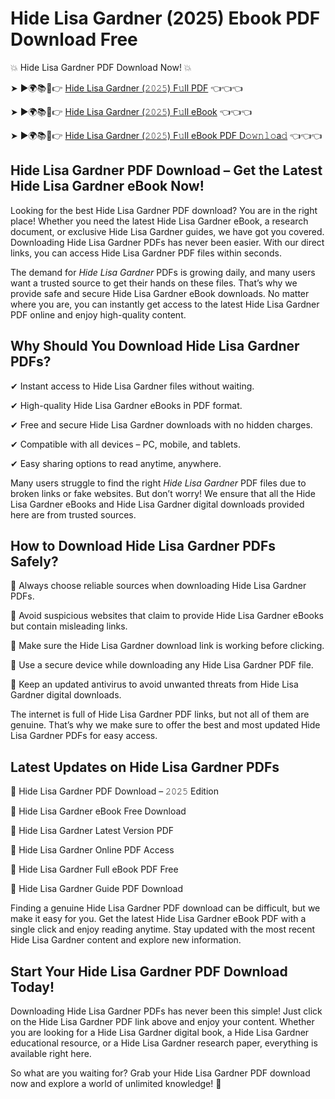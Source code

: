 # Hide Lisa Gardner (2025) Ebook PDF Download Free

💥 Hide Lisa Gardner PDF Download Now! 💥

➤ ►🌍📚📱👉 [Hide Lisa Gardner (𝟸𝟶𝟸𝟻) F𝚞ll PDF](https://getpdf.xyz/hide-lisa-gardner) 👈👈👈


➤ ►🌍📚📱👉 [Hide Lisa Gardner (𝟸𝟶𝟸𝟻) F𝚞ll eBook](https://getpdf.xyz/hide-lisa-gardner) 👈👈👈


➤ ►🌍📚📱👉 [Hide Lisa Gardner (𝟸𝟶𝟸𝟻) F𝚞ll eBook PDF D𝚘𝚠𝚗𝚕𝚘a𝚍](https://getpdf.xyz/hide-lisa-gardner) 👈👈👈


## Hide Lisa Gardner PDF Download – Get the Latest Hide Lisa Gardner eBook Now!

Looking for the best Hide Lisa Gardner PDF download? You are in the right place! Whether you need the latest Hide Lisa Gardner eBook, a research document, or exclusive Hide Lisa Gardner guides, we have got you covered. Downloading Hide Lisa Gardner PDFs has never been easier. With our direct links, you can access Hide Lisa Gardner PDF files within seconds.

The demand for *Hide Lisa Gardner* PDFs is growing daily, and many users want a trusted source to get their hands on these files. That’s why we provide safe and secure Hide Lisa Gardner eBook downloads. No matter where you are, you can instantly get access to the latest Hide Lisa Gardner PDF online and enjoy high-quality content.

## Why Should You Download Hide Lisa Gardner PDFs?

✔ Instant access to Hide Lisa Gardner files without waiting.

✔ High-quality Hide Lisa Gardner eBooks in PDF format.

✔ Free and secure Hide Lisa Gardner downloads with no hidden charges.

✔ Compatible with all devices – PC, mobile, and tablets.

✔ Easy sharing options to read anytime, anywhere.

Many users struggle to find the right *Hide Lisa Gardner* PDF files due to broken links or fake websites. But don’t worry! We ensure that all the Hide Lisa Gardner eBooks and Hide Lisa Gardner digital downloads provided here are from trusted sources.

## How to Download Hide Lisa Gardner PDFs Safely?

📌 Always choose reliable sources when downloading Hide Lisa Gardner PDFs.

📌 Avoid suspicious websites that claim to provide Hide Lisa Gardner eBooks but contain misleading links.

📌 Make sure the Hide Lisa Gardner download link is working before clicking.

📌 Use a secure device while downloading any Hide Lisa Gardner PDF file.

📌 Keep an updated antivirus to avoid unwanted threats from Hide Lisa Gardner digital downloads.

The internet is full of Hide Lisa Gardner PDF links, but not all of them are genuine. That’s why we make sure to offer the best and most updated Hide Lisa Gardner PDFs for easy access.

## Latest Updates on Hide Lisa Gardner PDFs

🔹 Hide Lisa Gardner PDF Download – 𝟸𝟶𝟸𝟻 Edition

🔹 Hide Lisa Gardner eBook Free Download

🔹 Hide Lisa Gardner Latest Version PDF

🔹 Hide Lisa Gardner Online PDF Access

🔹 Hide Lisa Gardner Full eBook PDF Free

🔹 Hide Lisa Gardner Guide PDF Download

Finding a genuine Hide Lisa Gardner PDF download can be difficult, but we make it easy for you. Get the latest Hide Lisa Gardner eBook PDF with a single click and enjoy reading anytime. Stay updated with the most recent Hide Lisa Gardner content and explore new information.

## Start Your Hide Lisa Gardner PDF Download Today!

Downloading Hide Lisa Gardner PDFs has never been this simple! Just click on the Hide Lisa Gardner PDF link above and enjoy your content. Whether you are looking for a Hide Lisa Gardner digital book, a Hide Lisa Gardner educational resource, or a Hide Lisa Gardner research paper, everything is available right here.

So what are you waiting for? Grab your Hide Lisa Gardner PDF download now and explore a world of unlimited knowledge! 🚀